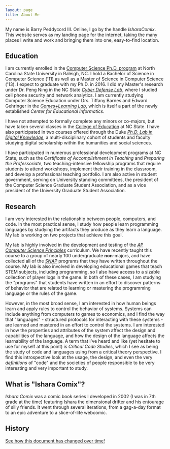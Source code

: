 ```yaml
---
layout: page
title: About Me
---
```


My name is Barry Peddycord III. Online, I go by the handle *IsharaComix*. This website serves as my landing page for the internet, taking the many places I write and work and bringing them into one, easy-to-find location.


Education
---------
I am currently enrolled in the [Computer Science Ph.D. program](http://www.csc.ncsu.edu) at North Carolina State University in Raleigh, NC. I hold a Bachelor of Science in Computer Science ('11) as well as a Master of Science in Computer Science ('13). I expect to graduate with my Ph.D. in 2016. I did my Master's research under Dr. Peng Ning in the NC State *[Cyber Defense Lab](http://discovery.csc.ncsu.edu)*, where I studied cell phone security and network analytics. I am currently studying Computer Science Education under Drs. Tiffany Barnes and Edward Gehringer in the *[Games+Learning Lab](http://eliza.csc.ncsu.edu)*, which is itself a part of the newly established *Center for Educational Informatics*.

I have not attempted to formally complete any minors or co-majors, but have taken several classes in the [College of Education](http://ced.ncsu.edu/) at NC State. I have also participated in two courses offered through the Duke *[Ph.D. Lab in Digital Knowledge](http://sites.fhi.duke.edu/phdlab/)*, a multi-disciplinary cohort of students and faculty studying digital scholarship within the humanities and social sciences.

I have participated in numerous professional development programs at NC State, such as the *Certificate of Accomplishment in Teaching* and *Preparing the Professoriate*, two teaching-intensive fellowship programs that require students to attend workshops, implement their training in the classroom, and develop a professional teaching portfolio. I am also active in student government, serving on University standing committees, the president of the Computer Science Graduate Student Association, and as a vice president of the University Graduate Student Association.


Research
--------
I am very interested in the relationship between people, computers, and code. In the most practical sense, I study how people learn programming languages by studying the artifacts they produce as they learn a language. My lab is working on two projects that achieve this goal.

My lab is highly involved in the development and testing of the *[AP Computer Science Principles](http://csprinciples.org)* curriculum. We have recently taught this course to a group of nearly 100 undergraduate **non**-majors, and have collected all of the *[SNAP](http://snap.berkeley.edu)* programs that they have written throughout the course. My lab is also involved in developing educational games that teach STEM subjects, including programming, so I also have access to a sizable collection of player logs in the game. In both of these cases, I am studying the "programs" that students have written in an effort to discover patterns of behavior that are related to learning or mastering the programming language or the rules of the game.

However, in the most broad sense, I am interested in how human beings learn and apply rules to control the behavior of systems. Systems can include anything from computers to games to economics, and I find the way that "languages" - structured protocols for interacting with these systems - are learned and mastered in an effort to control the systems. I am interested in how the properties and attributes of the system affect the design and capabilities of the language, and how the design of the language affects the learnability of the language. A term that I've heard and like (yet hesitate to use for myself at this point) is *Critical Code Studies*, which I see as being the study of code and languages using from a critical theory perspective. I find this introspective look at the usage, the design, and even the very *definitions* of "code" and the societies of people responsible to be very interesting and very important to study.


What is "Ishara Comix"?
-----------------------
*Ishara Comix* was a comic book series I developed in 2002 (I was in 7th grade at the time) featuring Ishara the dimensional drifter and his entourage of silly friends. It went through several iterations, from a gag-a-day format to an epic adventure to a slice-of-life webcomic.


History
-------
[See how this document has changed over time!](https://github.com/isharacomix/isharacomix.github.io/commits/master/about.md)

